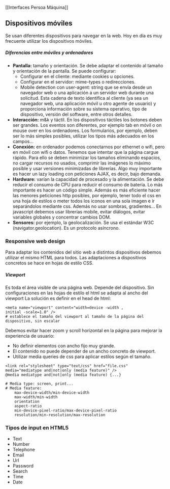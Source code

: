 [[Interfaces Persoa Máquina]]

## Dispositivos móviles
Se usan diferentes dispositivos para navegar en la web. Hoy en día es muy frecuente utilizar los dispositivos móviles.

##### Diferencias entre móviles y ordenadores
+ **Pantalla:** tamaño y orientación. Se debe adaptar el contenido al tamaño y orientación de la pantalla. Se puede configurar:
	+ Configurar en el cliente: mediante cookies u opciones.
	+ Configurar en el servidor: mime-types o redirecciones.
	+ Mobile detection con user-agent: string que se envía desde un navegador web o una aplicación a un servidor web durante una solicitud. Esta cadena de texto identifica al cliente (ya sea un navegador web, una aplicación móvil u otro agente de usuario) y proporciona información sobre su sistema operativo, tipo de dispositivo, versión del software, entre otros detalles.
+ **Interacción:** m&k y táctil. En los dispositivos táctiles los botones deben ser grandes. Los eventos son diferentes, por ejemplo tab en móvil o on mouse over en los ordenadores. Los formularios, por ejemplo, deben ser lo más simples posibles, utilizar los tipos más adecuados en los campos...
+ **Conexión:** en ordenador podemos conectarnos por ethernet o wifi, pero en móvil con wifi o datos. Tenemos que intentar que la página cargue rápido. Para ello se deben minimizar los tamaños eliminando espacios, no cargar recursos no usados, comprimir las imágenes lo máximo posible y usar versiones minimizadas de librerías. Algo muy importante es hacer un lazy loading con peticiones AJAX, es decir, bajo demanda.
+ **Hardware:** varían la capacidad de procesado y la alimentación. Se debe reducir el consumo de CPU para reducir el consumo de batería. Lo más importante es hacer un código simple. Además es más eficiente hacer las menores peticiones http posibles, por ejemplo, tener todo el css en una hoja de estilos o meter todos los iconos en una sola imagen e ir separándolos mediante css. Además no usar sombras, gradientes... En javascript debemos usar librerías mobile, evitar diálogos, evitar variables globales y concentrar cambios DOM.
+ **Sensores:** por ejemplo, la geolocalización. Se usa el estándar W3C (navigator.geolocation). Es un protocolo asíncrono. 

### Responsive web design
Para adaptar los contenidos del sitio web a distintos dispositivos debemos utilizar el mismo HTML para todos. Las adaptaciones a dispositivos concretos se hace en hojas de estilo CSS.

##### Viewport
Es toda el área visible de una página web. Depende del dispositivo. Sin configuraciones en las hojas de estilo el html se adapta al ancho del viewport La solución es definir en el head de html:
```
<meta name="viewport" content="width=device -width ,
initial -scale=1.0" />
# establece el tamaño del viewport al tamaño de la página del dispositivo, sin escalar
```
Debemos evitar hacer zoom y scroll horizontal en la página para mejorar la experiencia de usuario:
+ No definir elementos con ancho fijo muy grande.
+ El contenido no puede depender de un ancho concreto de viewport.
+ Utilizar media queries de css para aplicar estilos según el tamaño.
```
<link rel="stylesheet" type="text/css" href="file.css"
media="mediatype and|not|only (media feature)" />
@media mediatype and|not|only (media feature) {...}

# Media type: screen, print...
# Media feature:
	max-device-width/min-device-width
	max-width/min-width
	orientation
	aspect-ratio
	min-device-pixel-ratio/max-device-pixel-ratio
	resolution/min-resolution/max-resolution
```

### Tipos de input en HTML5
+ Text
+ Number
+ Telephone
+ Email
+ Url
+ Password
+ Search
+ Time
+ Date